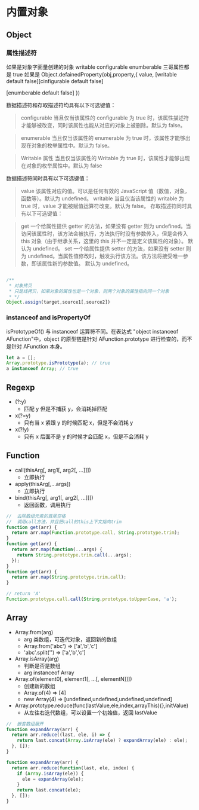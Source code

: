 # 内置对象

## Object

### 属性描述符

如果是对象字面量创建的对象 writable configurable enumberable 三哥属性都是 true
如果是 Object.defainedProperty(obj,property,{
value,
[writable default false][cinfigurable default false]

[enumberable default false]
})

数据描述符和存取描述符均具有以下可选键值：

> configurable
> 当且仅当该属性的 configurable 为 true 时，该属性描述符才能够被改变，同时该属性也能从对应的对象上被删除。默认为 false。

> enumerable
> 当且仅当该属性的 enumerable 为 true 时，该属性才能够出现在对象的枚举属性中。默认为 false。

> Writable 属性
> 当且仅当该属性的 Writable 为 true 时，该属性才能够出现在对象的枚举属性中。默认为 false

数据描述符同时具有以下可选键值：

> value
> 该属性对应的值。可以是任何有效的 JavaScript 值（数值，对象，函数等）。默认为 undefined。
> writable
> 当且仅当该属性的 writable 为 true 时，value 才能被赋值运算符改变。默认为 false。
> 存取描述符同时具有以下可选键值：

> get
> 一个给属性提供 getter 的方法，如果没有 getter 则为 undefined。当访问该属性时，该方法会被执行，方法执行时没有参数传入，但是会传入 this 对象（由于继承关系，这里的 this 并不一定是定义该属性的对象）。
> 默认为 undefined。
> set
> 一个给属性提供 setter 的方法，如果没有 setter 则为 undefined。当属性值修改时，触发执行该方法。该方法将接受唯一参数，即该属性新的参数值。
> 默认为 undefined。

```javascript {.line-number}

/**
 * 对象拷贝
 * 只是线拷贝，如果对象的属性也是一个对象，则两个对象的属性指向同一个对象
 * */
Object.assign(target,source1[,source2])
```

### instanceof and isPropertyOf

isPrototypeOf() 与 instanceof 运算符不同。在表达式 "object instanceof AFunction"中，object 的原型链是针对 AFunction.prototype 进行检查的，而不是针对 AFunction 本身。

```javascript
let a = [];
Array.prototype.isPrototype(a); // true
a instanceof Array; // true
```

## Regexp

- (?:y)
  - 匹配 y 但是不捕获 y，会消耗掉匹配
- x(?=y)
  - 只有当 x 紧跟 y 的时候匹配 x，但是不会消耗 y
- x(?!y)
  - 只有 x 后面不是 y 的时候才会匹配 x，但是不会消耗 y

## Function

- call(thisArg[, arg1[, arg2[, ...]]])
  - 立即执行
- apply(thisArg[,...args])
  - 立即执行
- bind(thisArg[, arg1[, arg2[, ...]]])
  - 返回函数，调用执行

```javascript
//  去除数组元素的首尾空格
//  调用call方法，并且把call的this上下文指向trim
function get(arr) {
  return arr.map(Function.prototype.call, String.prototype.trim);
}
function get(arr) {
  return arr.map(function(...args) {
    return String.prototype.trim.call(...args);
  });
}
function get(arr) {
  return arr.map(String.prototype.trim.call);
}

// return 'A'
Function.prototype.call.call(String.prototype.toUpperCase, 'a');
```

## Array

- Array.from(arg)
  - arg 类数组，可迭代对象，返回新的数组
  - Array.from('abc') => ['a','b','c']
  - 'abc'.split('') => ['a','b','c']
- Array.isArray(arg)
  - 判断是否是数组
  - arg instanceof Array
- Array.of(element0[, element1[, ...[, elementN]]])
  - 创建新的数组
  - Array.of(4) => [4]
  - new Array(4) => [undefined,undefined,undefined,undefined]
- Array.prototype.reduce(func(lastValue,ele,index,arrayThis){},initValue)
  - 从左往右迭代数组，可以设置一个初始值，返回 lastValue

```javascript
//  嵌套数组展开
function expandArray(arr) {
  return arr.reduce((last, ele, i) => {
    return last.concat(Array.isArray(ele) ? expandArray(ele) : ele);
  }, []);
}

function expandArray(arr) {
  return arr.reduce(function(last, ele, index) {
    if (Array.isArray(ele)) {
      ele = expandArray(ele);
    }
    return last.concat(ele);
  }, []);
}
```
